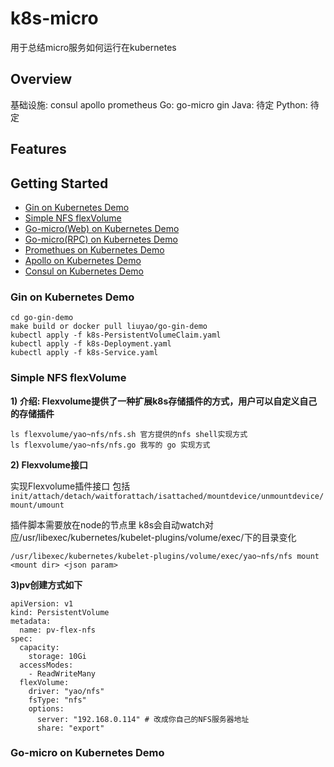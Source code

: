 # k8s-micro

用于总结micro服务如何运行在kubernetes

## Overview

基础设施: consul apollo prometheus 
Go: go-micro gin 
Java: 待定
Python: 待定

## Features 


## Getting Started

- [Gin on Kubernetes Demo]()
- [Simple NFS flexVolume]()
- [Go-micro(Web) on Kubernetes Demo]()
- [Go-micro(RPC) on Kubernetes Demo]()
- [Promethues on Kubernetes Demo]()
- [Apollo on Kubernetes Demo]()
- [Consul on Kubernetes Demo]()

### Gin on Kubernetes Demo
    
```
cd go-gin-demo
make build or docker pull liuyao/go-gin-demo
kubectl apply -f k8s-PersistentVolumeClaim.yaml 
kubectl apply -f k8s-Deployment.yaml
kubectl apply -f k8s-Service.yaml
```

### Simple NFS flexVolume

**1) 介绍: Flexvolume提供了一种扩展k8s存储插件的方式，用户可以自定义自己的存储插件**

```   
ls flexvolume/yao~nfs/nfs.sh 官方提供的nfs shell实现方式
ls flexvolume/yao~nfs/nfs.go 我写的 go 实现方式
```

**2) Flexvolume接口**

实现Flexvolume插件接口 包括 
   `init/attach/detach/waitforattach/isattached/mountdevice/unmountdevice/mount/umount`
   
插件脚本需要放在node的节点里 k8s会自动watch对应/usr/libexec/kubernetes/kubelet-plugins/volume/exec/下的目录变化
   
```
/usr/libexec/kubernetes/kubelet-plugins/volume/exec/yao~nfs/nfs mount <mount dir> <json param>
```
    
**3)pv创建方式如下**
     
```  
apiVersion: v1
kind: PersistentVolume
metadata:
  name: pv-flex-nfs
spec:
  capacity:
    storage: 10Gi
  accessModes:
    - ReadWriteMany
  flexVolume:
    driver: "yao/nfs"
    fsType: "nfs"
    options:
      server: "192.168.0.114" # 改成你自己的NFS服务器地址
      share: "export"
```      
    
### Go-micro on Kubernetes Demo